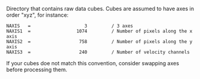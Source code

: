 Directory that contains raw data cubes. Cubes are assumed to have axes in order "xyz", for instance:

```
NAXIS   =                    3         / 3 axes
NAXIS1  =                 1074         / Number of pixels along the x axis
NAXIS2  =                  758         / Number of pixels along the y axis
NAXIS3  =                  240         / Number of velocity channels
```

If your cubes doe not match this convention, consider swapping axes before processing them.
